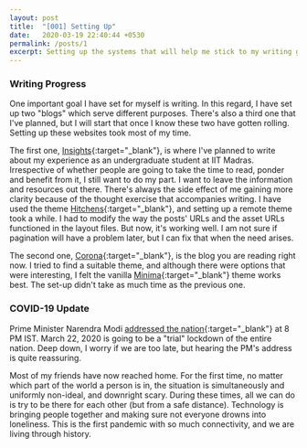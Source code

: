 ```yaml
---
layout: post
title:  "[001] Setting Up"
date:   2020-03-19 22:40:44 +0530
permalink: /posts/1
excerpt: Setting up the systems that will help me stick to my writing goals.
---
```


### Writing Progress

One important goal I have set for myself is writing. In this regard, I have set up two "blogs" which serve different purposes. There's also a third one that I've planned, but I will start that once I know these two have gotten rolling. Setting up these websites took most of my time.

The first one, [Insights](https://rmythreyi.github.io/insights/){:target="_blank"}, is where I've planned to write about my experience as an undergraduate student at IIT Madras. Irrespective of whether people are going to take the time to read, ponder and benefit from it, I still want to do my part. I want to leave the information and resources out there. There's always the side effect of me gaining more clarity because of the thought exercise that accompanies writing. I have used the theme [Hitchens](https://patdryburgh.github.io/hitchens/){:target="_blank"}, and setting up a remote theme took a while. I had to modify the way the posts' URLs and the asset URLs functioned in the layout files. But now, it's working well. I am not sure if pagination will have a problem later, but I can fix that when the need arises.

The second one, [Corona](https://rmythreyi.github.io/corona/){:target="_blank"}, is the blog you are reading right now. I tried to find a suitable theme, and although there were options that were interesting, I felt the vanilla [Minima](https://jekyll.github.io/minima/){:target="_blank"} theme works best. The set-up didn't take as much time as the previous one.

### COVID-19 Update

Prime Minister Narendra Modi [addressed the nation](https://www.narendramodi.in/prime-minister-narendra-modi-s-address-to-the-nation-on-corona-virus-548844){:target="_blank"} at 8 PM IST. March 22, 2020 is going to be a "trial" lockdown of the entire nation. Deep down, I worry if we are too late, but hearing the PM's address is quite reassuring.

Most of my friends have now reached home. For the first time, no matter which part of the world a person is in, the situation is simultaneously and uniformly non-ideal, and downright scary. During these times, all we can do is try to be there for each other (but from a safe distance). Technology is bringing people together and making sure not everyone drowns into loneliness. This is the first pandemic with so much connectivity, and we are living through history.
